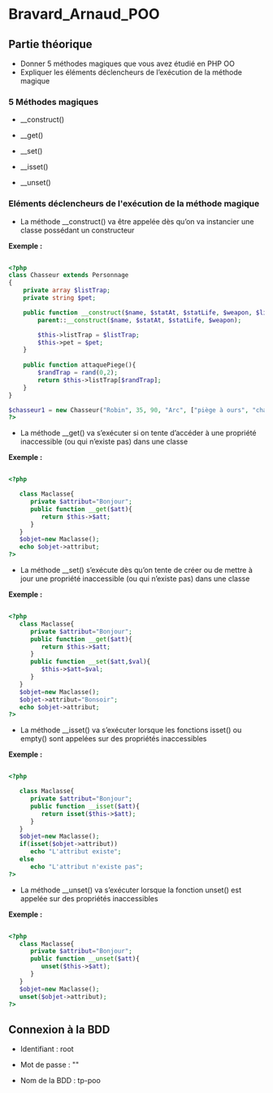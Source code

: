 # Bravard_Arnaud_POO

## Partie théorique 

- Donner 5 méthodes magiques que vous avez étudié en PHP OO
- Expliquer les éléments déclencheurs de l’exécution de la méthode magique 


### 5 Méthodes magiques

- __construct()

- __get()

- __set()

- __isset()

- __unset()


### Eléments déclencheurs de l'exécution de la méthode magique

- La méthode __construct() va être appelée dès qu’on va instancier une classe possédant un constructeur

**Exemple :**
```php

<?php
class Chasseur extends Personnage
{
    private array $listTrap;
    private string $pet;

    public function __construct($name, $statAt, $statLife, $weapon, $listTrap, $pet){
        parent::__construct($name, $statAt, $statLife, $weapon);

        $this->listTrap = $listTrap;
        $this->pet = $pet;
    }        
    
    public function attaquePiege(){
        $randTrap = rand(0,2);
        return $this->listTrap[$randTrap];
    }
}

$chasseur1 = new Chasseur("Robin", 35, 90, "Arc", ["piège à ours", "chausse-trape", "poison"], "Potit chien");
?>
```



- La méthode __get() va s’exécuter si on tente d’accéder à une propriété inaccessible (ou qui n’existe pas) dans une
classe

**Exemple :**
```php

<?php

   class Maclasse{
      private $attribut="Bonjour";
      public function __get($att){
         return $this->$att;
      }
   }
   $objet=new Maclasse();
   echo $objet->attribut;
?>
```



- La méthode __set() s’exécute dès qu’on tente de créer ou de mettre à jour une propriété inaccessible (ou qui n’existe pas) dans une classe

**Exemple :**
```php

<?php
   class Maclasse{
      private $attribut="Bonjour";
      public function __get($att){
         return $this->$att;
      }
      public function __set($att,$val){
         $this->$att=$val;
      }
   }
   $objet=new Maclasse();
   $objet->attribut="Bonsoir";
   echo $objet->attribut;
?>
```



- La méthode __isset() va s’exécuter lorsque les fonctions isset() ou empty() sont appelées sur des propriétés inaccessibles

**Exemple :**
```php

<?php

   class Maclasse{
      private $attribut="Bonjour";
      public function __isset($att){
         return isset($this->$att);
      }
   }
   $objet=new Maclasse();
   if(isset($objet->attribut))
      echo "L'attribut existe";
   else
      echo "L'attribut n'existe pas";
?>
```



- La méthode __unset() va s’exécuter lorsque la fonction unset() est appelée sur des propriétés inaccessibles

**Exemple :**
```php

<?php
   class Maclasse{
      private $attribut="Bonjour";
      public function __unset($att){
         unset($this->$att);
      }
   }
   $objet=new Maclasse();
   unset($objet->attribut);
?>
```

## Connexion à la BDD

- Identifiant : root

- Mot de passe : ""

- Nom de la BDD : tp-poo
